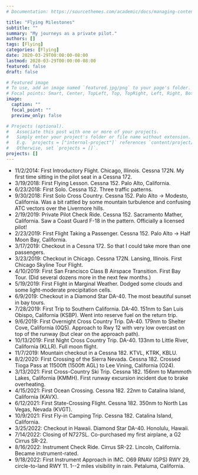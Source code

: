 ```yaml
---
# Documentation: https://sourcethemes.com/academic/docs/managing-content/

title: "Flying Milestones"
subtitle: ""
summary: "My journeys as a private pilot."
authors: []
tags: [Flying]
categories: [Flying]
date: 2020-03-29T00:00:00-08:00
lastmod: 2020-03-29T00:00:00-08:00
featured: false
draft: false

# Featured image
# To use, add an image named `featured.jpg/png` to your page's folder.
# Focal points: Smart, Center, TopLeft, Top, TopRight, Left, Right, BottomLeft, Bottom, BottomRight.
image:
  caption: ""
  focal_point: ""
  preview_only: false

# Projects (optional).
#   Associate this post with one or more of your projects.
#   Simply enter your project's folder or file name without extension.
#   E.g. `projects = ["internal-project"]` references `content/project/deep-learning/index.md`.
#   Otherwise, set `projects = []`.
projects: []
---
```


- 11/2/2014: First Introductory Flight. Chicago, Illinois. Cessna 172N. My first time sitting in the pilot seat in a Cessna 172.
- 3/19/2018: First Flying Lesson. Cessna 152. Palo Alto, California.
- 6/23/2018: First Solo. Cessna 152. Three traffic patterns.
- 9/30/2018: First Solo Cross Country. Cessna 152. Palo Alto -> Modesto, California. Was a bit rattled by some mountain turbulence and confusing ATC vectors over the Livermore hills.
- 2/19/2019: Private Pilot Check Ride. Cessna 152. Sacramento Mather, California. Saw a Coast Guard F-18 in the pattern. Officially a licensed pilot!
- 2/23/2019: First Flight Taking a Passenger. Cessna 152. Palo Alto -> Half Moon Bay, California.
- 3/17/2019: Checkout in a Cessna 172. So that I could take more than one passengers.
- 3/23/2019: Checkout in Chicago. Cessna 172N. Lansing, Illinois. First Chicago Skyline Tour Flight.
- 4/10/2019: First San Francisco Class B Airspace Transition. First Bay Tour. (Did several dozens more in the next few months.)
- 5/19/2019: First Flight in Marginal Weather. Dodged some clouds and some light-moderate precipitation cells.
- 6/9/2019: Checkout in a Diamond Star DA-40. The most beautiful sunset in bay tours.
- 7/28/2019: First Trip to Southern California. DA-40. 151nm to San Luis Obispo, California (KSBP). Went into reserve fuel on the return trip.
- 9/6/2019: First Overnight Cross Country Trip. DA-40. 179nm to Shelter Cove, California (0Q5). Approach to Rwy 12 with very low overcast on top of the runway (but clear on the approach path).
- 10/13/2019: First Night Cross Country Trip. DA-40. 133nm to Little River, California (KLLR). Full moon flight.
- 11/7/2019: Mountain checkout in a Cessna 182. KTVL, KTRK, KBLU.
- 8/2/2020: First Crossing of the Sierra Nevada. Cessna 182. Crossed Tioga Pass at 11500ft (1500ft AGL) to Lee Vining, California (O24).
- 3/13/2021: First Cross-Country Ski Trip. Cessna 182. 156nm to Mammoth Lakes, California (KMMH). First runway excursion incident due to brake overheating.
- 4/15/2021: First Ocean Crossing. Cessna 182. 22nm to Catalina Island, California (KAVX).
- 6/12/2021: First State-Crossing Flight. Cessna 182. 350nm to North Las Vegas, Nevada (KVGT).
- 10/9/2021: First Fly-in Camping Trip. Cessna 182. Catalina Island, California.
- 3/25/2022: Checkout in Hawaii. Diamond Star DA-40. Honolulu, Hawaii.
- 7/14/2022: Closing of N727SL. Co-purchased my first airplane, a G2 Cirrus SR-22.
- 8/16/2022: Instrument Check Ride. Cirrus SR-22. Lincoln, California. Became instrument-rated.
- 9/18/2022: First Instrument Approach in IMC. O69 RNAV (GPS) RWY 29, circle-to-land RWY 11. 1--2 miles visibility in rain. Petaluma, California.
